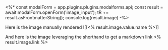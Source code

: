 <%*
const modalForm = app.plugins.plugins.modalforms.api;
const result = await modalForm.openForm('image_input');
tR += result.asFrontmatterString();
console.log(result.image)
-%>

Here is the image manually rendered
 ![[<% result.image.value.name %>]]

And here is the image leveraging the shorthand to get a markdown link
<% result.image.link %>
